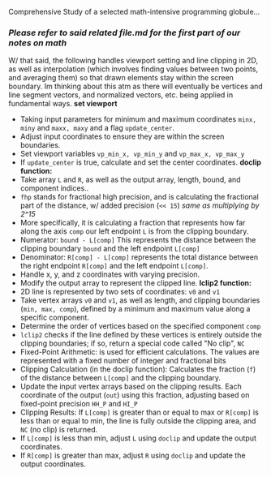Comprehensive Study of a selected math-intensive programming globule...

### *Please refer to said related file.md for the first part of our notes on math*
W/ that said, the following handles viewport setting and line clipping in 2D, as well as interpolation (which involves finding values between two points, and averaging them) so that drawn elements stay within the screen boundary. Im thinking about this atm as there will eventually be vertices and line segment vectors, and normalized vectors, etc. being applied in fundamental ways.
**set viewport**
- Taking input parameters for minimum and maximum coordinates `minx, miny` and `maxx, maxy` and a flag `update_center`.
- Adjust input coordinates to ensure they are within the screen boundaries.
- Set viewport variables `vp_min_x, vp_min_y` and `vp_max_x, vp_max_y`
- If `update_center` is true, calculate and set the center coordinates.
**doclip function:**
- Take array `L` and `R`, as well as the output array, length, bound, and component indices..
- `fhp` stands for fractional high precision, and is calculating the fractional part of the distance, w/ added precision (`<< 15`) *same as multiplying by 2^15*
- More specifically, it is calculating a fraction that represents how far along the axis `comp` our left endpoint `L` is from the clipping boundary.
- Numerator: `bound - L[comp]` This represents the distance between the clipping boundary `bound` and the left endpoint `L[comp]`
- Denominator: `R[comp] - L[comp]` represents the total distance between the right endpoint `R[comp]` and the left endpoint `L[comp]`.
- Handle x, y, and z coordinates with varying precision.
- Modify the output array to represent the clipped line.
**lclip2 function:**
- 2D line is represented by two sets of coordinates: `v0` and `v1`
- Take vertex arrays `v0` and `v1`, as well as length, and clipping boundaries (`min, max, comp`), defined by a minimum and maximum value along a specific component.
-  Determine the order of vertices based on the specified component `comp`
- `lclip2` checks if the line defined by these vertices is entirely outside the clipping boundaries; if so, return a special code called "No clip", `NC`
- Fixed-Point Arithmetic: is used for efficient calculations. The values are represented with a fixed number of integer and fractional bits
- Clipping Calculation (in the doclip function): Calculates the fraction (`f`) of the distance between `L[comp]` and the clipping boundary.
- Update the input vertex arrays based on the clipping results. Each coordinate of the output (`out`) using this fraction, adjusting based on fixed-point precision `HH_P` and `HI_P`
- Clipping Results: If `L[comp]` is greater than or equal to max or `R[comp]` is less than or equal to min, the line is fully outside the clipping area, and `NC` (no clip) is returned.
- If `L[comp]` is less than min, adjust `L` using `doclip` and update the output coordinates.
- If `R[comp]` is greater than max, adjust `R` using `doclip` and update the output coordinates.

